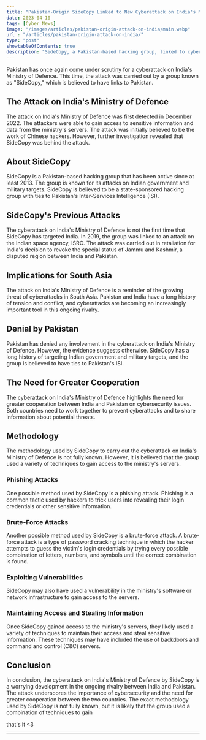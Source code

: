 ```yaml
---
title: "Pakistan-Origin SideCopy Linked to New Cyberattack on India's Ministry of Defence"
date: 2023-04-10
tags: [Cyber News]
image: "/images/articles/pakistan-origin-attack-on-india/main.webp"
url : "/articles/pakistan-origin-attack-on-india/"
type: "post"
showtableOfContents: true
description: "SideCopy, a Pakistan-based hacking group, linked to cyberattack on India's Ministry of Defence. The article explains the methodology used in the attack"
---
```


Pakistan has once again come under scrutiny for a cyberattack on India's Ministry of Defence. This time, the attack was carried out by a group known as "SideCopy," which is believed to have links to Pakistan.

## The Attack on India's Ministry of Defence

The attack on India's Ministry of Defence was first detected in December 2022. The attackers were able to gain access to sensitive information and data from the ministry's servers. The attack was initially believed to be the work of Chinese hackers. However, further investigation revealed that SideCopy was behind the attack.

## About SideCopy

SideCopy is a Pakistan-based hacking group that has been active since at least 2013. The group is known for its attacks on Indian government and military targets. SideCopy is believed to be a state-sponsored hacking group with ties to Pakistan's Inter-Services Intelligence (ISI).

## SideCopy's Previous Attacks

The cyberattack on India's Ministry of Defence is not the first time that SideCopy has targeted India. In 2019, the group was linked to an attack on the Indian space agency, ISRO. The attack was carried out in retaliation for India's decision to revoke the special status of Jammu and Kashmir, a disputed region between India and Pakistan.

## Implications for South Asia

The attack on India's Ministry of Defence is a reminder of the growing threat of cyberattacks in South Asia. Pakistan and India have a long history of tension and conflict, and cyberattacks are becoming an increasingly important tool in this ongoing rivalry.

## Denial by Pakistan

Pakistan has denied any involvement in the cyberattack on India's Ministry of Defence. However, the evidence suggests otherwise. SideCopy has a long history of targeting Indian government and military targets, and the group is believed to have ties to Pakistan's ISI.

## The Need for Greater Cooperation

The cyberattack on India's Ministry of Defence highlights the need for greater cooperation between India and Pakistan on cybersecurity issues. Both countries need to work together to prevent cyberattacks and to share information about potential threats.

## Methodology

The methodology used by SideCopy to carry out the cyberattack on India's Ministry of Defence is not fully known. However, it is believed that the group used a variety of techniques to gain access to the ministry's servers.

### Phishing Attacks

One possible method used by SideCopy is a phishing attack. Phishing is a common tactic used by hackers to trick users into revealing their login credentials or other sensitive information.

### Brute-Force Attacks

Another possible method used by SideCopy is a brute-force attack. A brute-force attack is a type of password cracking technique in which the hacker attempts to guess the victim's login credentials by trying every possible combination of letters, numbers, and symbols until the correct combination is found.

### Exploiting Vulnerabilities

SideCopy may also have used a vulnerability in the ministry's software or network infrastructure to gain access to the servers.

### Maintaining Access and Stealing Information

Once SideCopy gained access to the ministry's servers, they likely used a variety of techniques to maintain their access and steal sensitive information. These techniques may have included the use of backdoors and command and control (C&C) servers.

## Conclusion

In conclusion, the cyberattack on India's Ministry of Defence by SideCopy is a worrying development in the ongoing rivalry between India and Pakistan. The attack underscores the importance of cybersecurity and the need for greater cooperation between the two countries. The exact methodology used by SideCopy is not fully known, but it is likely that the group used a combination of techniques to gain




that's it <3

---

  